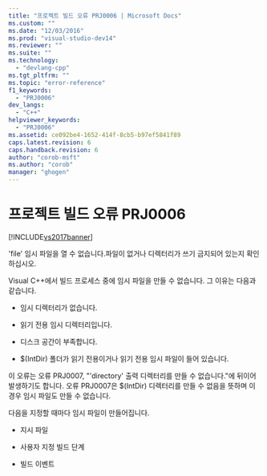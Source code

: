 ```yaml
---
title: "프로젝트 빌드 오류 PRJ0006 | Microsoft Docs"
ms.custom: ""
ms.date: "12/03/2016"
ms.prod: "visual-studio-dev14"
ms.reviewer: ""
ms.suite: ""
ms.technology: 
  - "devlang-cpp"
ms.tgt_pltfrm: ""
ms.topic: "error-reference"
f1_keywords: 
  - "PRJ0006"
dev_langs: 
  - "C++"
helpviewer_keywords: 
  - "PRJ0006"
ms.assetid: ce092be4-1652-414f-8cb5-b97ef5841f89
caps.latest.revision: 6
caps.handback.revision: 6
author: "corob-msft"
ms.author: "corob"
manager: "ghogen"
---
```

# 프로젝트 빌드 오류 PRJ0006
[!INCLUDE[vs2017banner](../../assembler/inline/includes/vs2017banner.md)]

'file' 임시 파일을 열 수 없습니다.파일이 없거나 디렉터리가 쓰기 금지되어 있는지 확인하십시오.  
  
 Visual C\+\+에서 빌드 프로세스 중에 임시 파일을 만들 수 없습니다.  그 이유는 다음과 같습니다.  
  
-   임시 디렉터리가 없습니다.  
  
-   읽기 전용 임시 디렉터리입니다.  
  
-   디스크 공간이 부족합니다.  
  
-   $\(IntDir\) 폴더가 읽기 전용이거나 읽기 전용 임시 파일이 들어 있습니다.  
  
 이 오류는 오류 PRJ0007, "'directory' 출력 디렉터리를 만들 수 없습니다."에 뒤이어 발생하기도 합니다.  오류 PRJ0007은 $\(IntDir\) 디렉터리를 만들 수 없음을 뜻하며 이 경우 임시 파일도 만들 수 없습니다.  
  
 다음을 지정할 때마다 임시 파일이 만들어집니다.  
  
-   지시 파일  
  
-   사용자 지정 빌드 단계  
  
-   빌드 이벤트